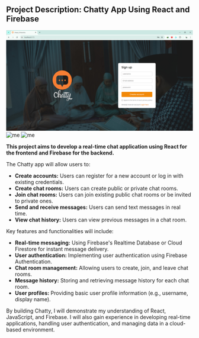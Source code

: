 ## Project Description: Chatty App Using React and Firebase

![me](https://github.com/ataislucky/ChattyApp-React/blob/main/chatty1.png)
![me](https://github.com/ataislucky/ChattyApp-React/blob/main/chatty1_screen.gif)
![me](https://github.com/ataislucky/ChattyApp-React/blob/main/chatty2_screen.gif)


**This project aims to develop a real-time chat application using React for the frontend and Firebase for the backend.**

The Chatty app will allow users to:

* **Create accounts:** Users can register for a new account or log in with existing credentials.
* **Create chat rooms:** Users can create public or private chat rooms.
* **Join chat rooms:** Users can join existing public chat rooms or be invited to private ones.
* **Send and receive messages:** Users can send text messages in real time.
* **View chat history:** Users can view previous messages in a chat room.

Key features and functionalities will include:

* **Real-time messaging:** Using Firebase's Realtime Database or Cloud Firestore for instant message delivery.
* **User authentication:** Implementing user authentication using Firebase Authentication.
* **Chat room management:** Allowing users to create, join, and leave chat rooms.
* **Message history:** Storing and retrieving message history for each chat room.
* **User profiles:** Providing basic user profile information (e.g., username, display name).

By building Chatty, I will demonstrate my understanding of React, JavaScript, and Firebase. I will also gain experience in developing real-time applications, handling user authentication, and managing data in a cloud-based environment.
